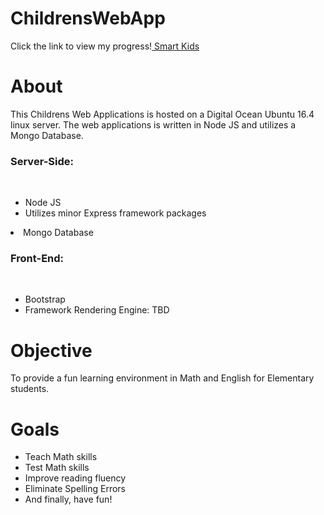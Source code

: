 # ChildrensWebApp
Click the link to view my progress!<a href='smartkidsapp.us'>&nbsp;Smart Kids</a>
<h1>About</h1>
<p>This Childrens Web Applications is hosted on a Digital Ocean Ubuntu 16.4 linux server. The web applications is written in Node JS and utilizes a Mongo Database.</p>

<h3>Server-Side:</h3><br>
<ul><li>Node JS</li>
   <li>Utilizes minor Express framework packages</li>
</ul><li>Mongo Database </li>


<h3>Front-End:</h3><br>
<ul>
  <li>Bootstrap</li>
   <li>Framework Rendering Engine: TBD</li>
</ul>
<h1>Objective</h1>
<p> To provide a fun learning environment in Math and English for Elementary students.
<h1>Goals</h1>
<ul>
<li>Teach Math skills</li>
<li>Test Math skills</li>
<li>Improve reading fluency</li>
<li>Eliminate Spelling Errors</li>
<li>And finally, have fun!</li>
</ul>
